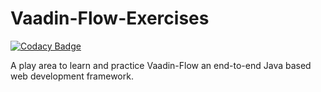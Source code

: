 # Vaadin-Flow-Exercises

[![Codacy Badge](https://api.codacy.com/project/badge/Grade/8dfd81d906864f09916cb2754cf1c509)](https://app.codacy.com/app/Vignesh-Durairaj/Vaadin-Flow-Exercises?utm_source=github.com&utm_medium=referral&utm_content=Vignesh-Durairaj/Vaadin-Flow-Exercises&utm_campaign=Badge_Grade_Dashboard)

A play area to learn and practice Vaadin-Flow an end-to-end Java based web development framework.
